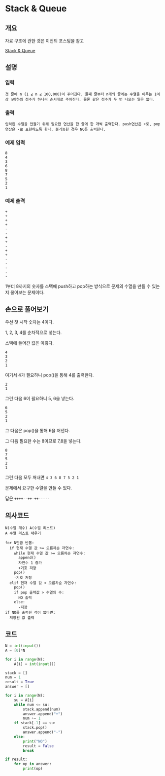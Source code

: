 # Stack & Queue

## 개요

자료 구조에 관한 것은 이전의 포스팅을 참고

[Stack & Queue](/CS/자료구조/Stack%20&%20Queue.md)

## 설명

### 입력
```
첫 줄에 n (1 ≤ n ≤ 100,000)이 주어진다. 둘째 줄부터 n개의 줄에는 수열을 이루는 1이상 n이하의 정수가 하나씩 순서대로 주어진다. 물론 같은 정수가 두 번 나오는 일은 없다.
```
### 출력
```
입력된 수열을 만들기 위해 필요한 연산을 한 줄에 한 개씩 출력한다. push연산은 +로, pop 연산은 -로 표현하도록 한다. 불가능한 경우 NO를 출력한다.
```

### 예제 입력
```
8
4
3
6
8
7
5
2
1
```
### 예제 출력
```
+
+
+
+
-
-
+
+
-
+
+
-
-
-
-
-
```

1부터 8까지의 숫자를 스택에 push하고 pop하는 방식으로 문제의 수열을 만들 수 있는지 물어보는 문제이다.

## 손으로 풀어보기

우선 첫 시작 숫자는 4이다.

1, 2, 3, 4를 순차적으로 넣는다.

스택에 들어간 값은 이렇다.
```
4
3
2
1
```

여기서 4가 필요하니 pop()을 통해 4를 출력한다.

```
2
1
```


그런 다음 6이 필요하니 5, 6을 넣는다.

```
6
5
2
1
```

그 다음은 pop()을 통해 6을 꺼낸다.

그 다음 필요한 수는 8이므로 7,8을 넣는다.

```
8
7
5
2
1
```

그런 다음 모두 꺼내면 `4 3 6 8 7 5 2 1`

문제에서 요구한 수열을 만들 수 있다.

답은 `++++--++-++-----`

## 의사코드
```
N(수열 개수) A(수열 리스트)
A 수열 리스트 채우기

for N만큼 반봅:
  if 현재 수열 값 >= 오름차순 자연수:
    while 현재 수열 값 >= 오름차순 자연수:
      append()
      자연수 1 증가
      +기호 저장
    pop()
    -기호 저장
  elif 현재 수열 값 < 오름차순 자연수:
    pop()
    if pop 출력값 > 수열의 수:
      NO 출력
    else:
      -저장
if NO를 출력한 적이 없다면:
  저장된 값 출력  
```

## 코드
```python
N = int(input())
A = [0]*N

for i in range(N):
    A[i] = int(input())

stack = []
num = 1
result = True
answer = []

for i in range(N):
    su = A[i]
    while num <= su:
        stack.append(num)
        answer.append("+")
        num += 1
    if stack[-1] == su:
        stack.pop()
        answer.append("-")
    else:
        print("NO")
        result = False
        break

if result:
    for op in answer:
        print(op)
```
